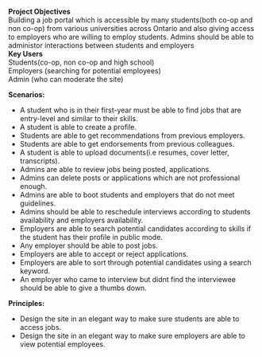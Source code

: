 **Project Objectives**  
Building a job portal which is accessible by many students(both co-op and non co-op) from various universities across Ontario and also giving access to employers who are willing to employ students. Admins should be able to administor interactions between students and employers  
**Key Users**   
Students(co-op, non co-op and high school)    
Employers (searching for potential employees)   
Admin (who can moderate the site)  

**Scenarios:**  
* A student who is in their first-year must be able to find jobs that are entry-level and similar to their skills.
* A student is able to create a profile.  
* Students are able to get recommendations from previous employers.  
* Students are able to get endorsements from previous colleagues.  
* A student is able to upload documents(i.e resumes, cover letter, transcripts).    
* Admins are able to review jobs being posted, applications.  
* Admins can delete posts or applications which are not professional enough.  
* Admins are able to boot students and employers that do not meet guidelines.  
* Admins should be able to reschedule interviews according to students availability and employers availability.  
* Employers are able to search potential candidates according to skills if the student has their profile in public mode.  
* Any employer should be able to post jobs.
* Employers are able to accept or reject applications.  
* Employers are able to sort through potential candidates using a search keyword.    
* An employer who came to interview but didnt find the interviewee should be able to give a thumbs down.  


**Principles:**  
* Design the site in an elegant way to make sure students are able to access jobs.
* Design the site in an elegant way to make sure employers are able to view potential employees.
